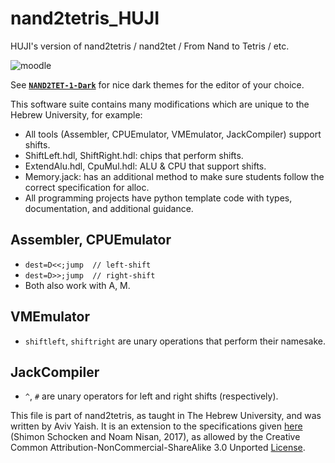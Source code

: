 # nand2tetris_HUJI

HUJI's version of nand2tetris / nand2tet / From Nand to Tetris / etc.

![moodle](https://user-images.githubusercontent.com/12000894/145035709-14de1143-0033-4176-9739-d95c95cc76d4.jpg)

See [**`NAND2TET-1-Dark`**](https://github.com/AvivYaish/NAND2TET-1-Dark) for
nice dark themes for the editor of your choice.

This software suite contains many modifications which are unique to the Hebrew
University, for example:

- All tools (Assembler, CPUEmulator, VMEmulator, JackCompiler) support shifts.
- ShiftLeft.hdl, ShiftRight.hdl: chips that perform shifts.
- ExtendAlu.hdl, CpuMul.hdl: ALU & CPU that support shifts.
- Memory.jack: has an additional method to make sure students follow the correct
  specification for alloc.
- All programming projects have python template code with types, documentation,
  and additional guidance.

## Assembler, CPUEmulator

- `dest=D<<;jump  // left-shift`
- `dest=D>>;jump  // right-shift`
- Both also work with A, M.

## VMEmulator

- `shiftleft`, `shiftright` are unary operations that perform their namesake.

## JackCompiler

- `^`, `#` are unary operators for left and right shifts (respectively).

This file is part of nand2tetris, as taught in The Hebrew University, and
was written by Aviv Yaish. It is an extension to the specifications given
[here](https://www.nand2tetris.org) (Shimon Schocken and Noam Nisan, 2017),
as allowed by the Creative Common Attribution-NonCommercial-ShareAlike 3.0
Unported [License](https://creativecommons.org/licenses/by-nc-sa/3.0/).
